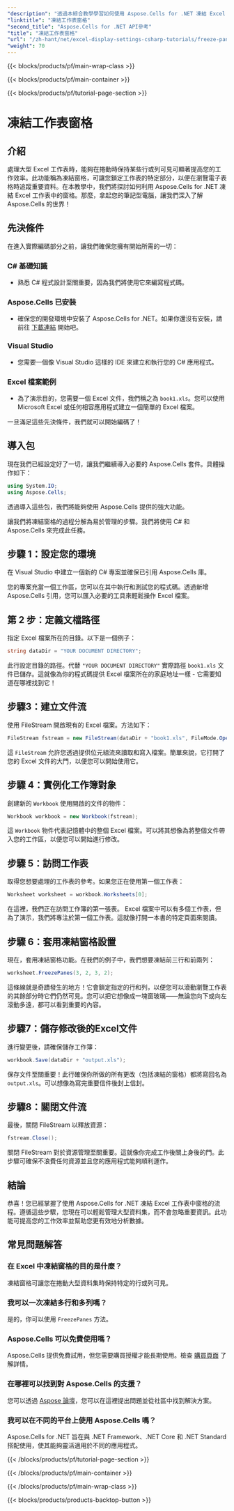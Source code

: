 ```yaml
---
"description": "透過本綜合教學學習如何使用 Aspose.Cells for .NET 凍結 Excel 中的窗格，其中包含逐步說明和基本技巧。"
"linktitle": "凍結工作表窗格"
"second_title": "Aspose.Cells for .NET API參考"
"title": "凍結工作表窗格"
"url": "/zh-hant/net/excel-display-settings-csharp-tutorials/freeze-panes-of-worksheet/"
"weight": 70
---
```


{{< blocks/products/pf/main-wrap-class >}}

{{< blocks/products/pf/main-container >}}

{{< blocks/products/pf/tutorial-page-section >}}

# 凍結工作表窗格

## 介紹

處理大型 Excel 工作表時，能夠在捲動時保持某些行或列可見可顯著提高您的工作效率。此功能稱為凍結窗格，可讓您鎖定工作表的特定部分，以便在瀏覽電子表格時追蹤重要資料。在本教學中，我們將探討如何利用 Aspose.Cells for .NET 凍結 Excel 工作表中的窗格。那麼，拿起您的筆記型電腦，讓我們深入了解 Aspose.Cells 的世界！

## 先決條件

在進入實際編碼部分之前，讓我們確保您擁有開始所需的一切：

### C# 基礎知識
- 熟悉 C# 程式設計至關重要，因為我們將使用它來編寫程式碼。

### Aspose.Cells 已安裝
- 確保您的開發環境中安裝了 Aspose.Cells for .NET。如果你還沒有安裝，請前往 [下載連結](https://releases.aspose.com/cells/net/) 開始吧。

### Visual Studio
- 您需要一個像 Visual Studio 這樣的 IDE 來建立和執行您的 C# 應用程式。

### Excel 檔案範例
- 為了演示目的，您需要一個 Excel 文件，我們稱之為 `book1.xls`。您可以使用 Microsoft Excel 或任何相容應用程式建立一個簡單的 Excel 檔案。

一旦滿足這些先決條件，我們就可以開始編碼了！

## 導入包

現在我們已經設定好了一切，讓我們繼續導入必要的 Aspose.Cells 套件。具體操作如下：

```csharp
using System.IO;
using Aspose.Cells;
```

透過導入這些包，我們將能夠使用 Aspose.Cells 提供的強大功能。

讓我們將凍結窗格的過程分解為易於管理的步驟。我們將使用 C# 和 Aspose.Cells 來完成此任務。

## 步驟 1：設定您的環境

在 Visual Studio 中建立一個新的 C# 專案並確保已引用 Aspose.Cells 庫。

您的專案充當一個工作區，您可以在其中執行和測試您的程式碼。透過新增 Aspose.Cells 引用，您可以匯入必要的工具來輕鬆操作 Excel 檔案。

## 第 2 步：定義文檔路徑

指定 Excel 檔案所在的目錄。以下是一個例子：

```csharp
string dataDir = "YOUR DOCUMENT DIRECTORY";
```

此行設定目錄的路徑。代替 `"YOUR DOCUMENT DIRECTORY"` 實際路徑 `book1.xls` 文件已儲存。這就像為你的程式碼提供 Excel 檔案所在的家庭地址一樣 - 它需要知道在哪裡找到它！

## 步驟3：建立文件流

使用 FileStream 開啟現有的 Excel 檔案。方法如下：

```csharp
FileStream fstream = new FileStream(dataDir + "book1.xls", FileMode.Open);
```

這 `FileStream` 允許您透過提供位元組流來讀取和寫入檔案。簡單來說，它打開了您的 Excel 文件的大門，以便您可以開始使用它。

## 步驟 4：實例化工作簿對象

創建新的 `Workbook` 使用開啟的文件的物件：

```csharp
Workbook workbook = new Workbook(fstream);
```

這 `Workbook` 物件代表記憶體中的整個 Excel 檔案。可以將其想像為將整個文件帶入您的工作區，以便您可以開始進行修改。

## 步驟 5：訪問工作表

取得您想要處理的工作表的參考。如果您正在使用第一個工作表：

```csharp
Worksheet worksheet = workbook.Worksheets[0];
```

在這裡，我們正在訪問工作簿的第一張表。 Excel 檔案中可以有多個工作表，但為了演示，我們將專注於第一個工作表。這就像打開一本書的特定頁面來閱讀。

## 步驟 6：套用凍結窗格設置

現在，套用凍結窗格功能。在我們的例子中，我們想要凍結前三行和前兩列：

```csharp
worksheet.FreezePanes(3, 2, 3, 2);
```

這條線就是奇蹟發生的地方！它會鎖定指定的行和列，以便您可以滾動瀏覽工作表的其餘部分時它們仍然可見。您可以把它想像成一塊窗玻璃——無論您向下或向左滾動多遠，都可以看到重要的內容。

## 步驟7：儲存修改後的Excel文件

進行變更後，請確保儲存工作簿：

```csharp
workbook.Save(dataDir + "output.xls");
```

保存文件至關重要！此行確保你所做的所有更改（包括凍結的窗格）都將寫回名為 `output.xls`。可以想像為寫完重要信件後封上信封。

## 步驟8：關閉文件流

最後，關閉 FileStream 以釋放資源：

```csharp
fstream.Close();
```

關閉 FileStream 對於資源管理至關重要。這就像你完成工作後關上身後的門。此步驟可確保不浪費任何資源並且您的應用程式能夠順利運作。

## 結論

恭喜！您已經掌握了使用 Aspose.Cells for .NET 凍結 Excel 工作表中窗格的流程。遵循這些步驟，您現在可以輕鬆管理大型資料集，而不會忽略重要資訊。此功能可提高您的工作效率並幫助您更有效地分析數據。

## 常見問題解答

### 在 Excel 中凍結窗格的目的是什麼？
凍結窗格可讓您在捲動大型資料集時保持特定的行或列可見。

### 我可以一次凍結多行和多列嗎？
是的，你可以使用 `FreezePanes` 方法。

### Aspose.Cells 可以免費使用嗎？
Aspose.Cells 提供免費試用，但您需要購買授權才能長期使用。檢查 [購買頁面](https://purchase.aspose.com/buy) 了解詳情。

### 在哪裡可以找到對 Aspose.Cells 的支援？
您可以透過 [Aspose 論壇](https://forum.aspose.com/c/cells/9)，您可以在這裡提出問題並從社區中找到解決方案。

### 我可以在不同的平台上使用 Aspose.Cells 嗎？
Aspose.Cells for .NET 旨在與 .NET Framework、.NET Core 和 .NET Standard 搭配使用，使其能夠靈活適用於不同的應用程式。

{{< /blocks/products/pf/tutorial-page-section >}}

{{< /blocks/products/pf/main-container >}}

{{< /blocks/products/pf/main-wrap-class >}}

{{< blocks/products/products-backtop-button >}}